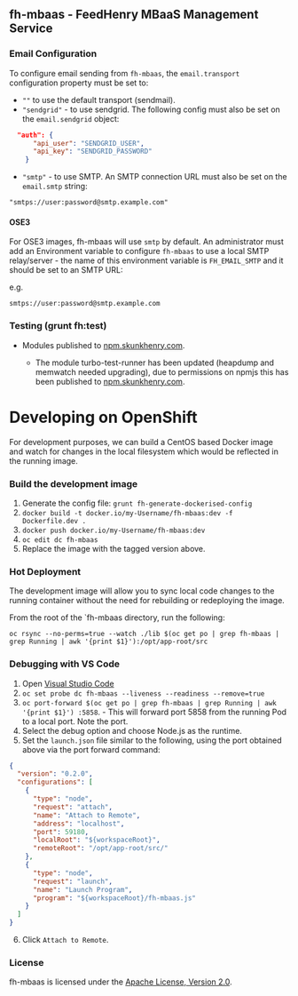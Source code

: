 ## fh-mbaas - FeedHenry MBaaS Management Service

### Email Configuration

To configure email sending from `fh-mbaas`, the `email.transport` configuration property must be set to:

* `""` to use the default transport (sendmail).
* `"sendgrid"` - to use sendgrid. The following config must also be set on the `email.sendgrid` object:

```json
  "auth": {
      "api_user": "SENDGRID_USER",
      "api_key": "SENDGRID_PASSWORD"
    }
```

* `"smtp"` - to use SMTP. An SMTP connection URL must also be set on the `email.smtp` string:

`"smtps://user:password@smtp.example.com"`

#### OSE3

For OSE3 images, fh-mbaas will use `smtp` by default. An administrator must add an Environment variable to configure `fh-mbaas` to use a local SMTP relay/server - the name of this environment variable is `FH_EMAIL_SMTP` and it should be set to an SMTP URL:

e.g.

`smtps://user:password@smtp.example.com`

### Testing (grunt fh:test)

* Modules published to [npm.skunkhenry.com](http://npm.skunkhenry.com/).

  * The module turbo-test-runner has been updated (heapdump and memwatch needed upgrading), due to permissions on npmjs this has been published to [npm.skunkhenry.com](http://npm.skunkhenry.com/).

# Developing on OpenShift

For development purposes, we can build a CentOS based Docker image and watch for changes in the local filesystem which would be reflected in the running image.

### Build the development image

1. Generate the config file: `grunt fh-generate-dockerised-config`
2. `docker build -t docker.io/my-Username/fh-mbaas:dev -f Dockerfile.dev .`
3. `docker push docker.io/my-Username/fh-mbaas:dev`
4. `oc edit dc fh-mbaas`
5. Replace the image with the tagged version above.

### Hot Deployment

The development image will allow you to sync local code changes to the running container without the need for rebuilding or redeploying the image.

From the root of the `fh-mbaas directory, run the following:

`oc rsync --no-perms=true --watch ./lib $(oc get po | grep fh-mbaas | grep Running | awk '{print $1}'):/opt/app-root/src`

### Debugging with VS Code

1. Open [Visual Studio Code](https://code.visualstudio.com/)
2. `oc set probe dc fh-mbaas --liveness --readiness --remove=true`
3. `oc port-forward $(oc get po | grep fh-mbaas | grep Running | awk '{print $1}') :5858`. - This will forward port 5858 from the running Pod to a local port. Note the port.
4. Select the debug option and choose Node.js as the runtime.
5. Set the `launch.json` file similar to the following, using the port obtained above via the port forward command:

```json
{
  "version": "0.2.0",
  "configurations": [
    {
      "type": "node",
      "request": "attach",
      "name": "Attach to Remote",
      "address": "localhost",
      "port": 59180,
      "localRoot": "${workspaceRoot}",
      "remoteRoot": "/opt/app-root/src/"
    },
    {
      "type": "node",
      "request": "launch",
      "name": "Launch Program",
      "program": "${workspaceRoot}/fh-mbaas.js"
    }
  ]
}
```

6. Click `Attach to Remote`.

### License

fh-mbaas is licensed under the [Apache License, Version 2.0](http://www.apache.org/licenses/).

